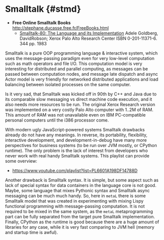 # Smalltalk {#stmd}

* **Free Online Smalltalk Books**
  http://stephane.ducasse.free.fr/FreeBooks.html
  * [Smalltalk-80: The Language and its Implementation](http://sdmeta.gforge.inria.fr/FreeBooks/BlueBook/)
    Adele Goldberg, DavidRobson; Xerox Palo Alto Research Center ISBN 0-201-11371-6. 344 pp. 1983

Smalltalk is a pure OOP programming language & interactive system, which uses
the message-passing paradigm even for very low-level computation such as math
operators and file I/O. This computation model is very interesting for
distributed and parallel computing, as messages can be passed between
computation nodes, and message late dispatch and async Actor model is very
friendly for networked distributed applications and load balancing between
isolated processes on the same computer.

Is it very sad, that Smalltalk was kicked off in 90th by C++ and Java due to its
comparable slow messaging vs direct machine code execution, and it also needs
more resources to be run. The original Xerox Research version was implemented on
a very costly Palo Alto computer with 1..2M of RAM. This amount of RAM was not
unavailable even on IBM PC-compatible personal computers until the i386
processor come.

With modern ugly JavaScript-powered systems Smalltalk drawbacks already do not
have any meanings. In reverse, its portability, flexibility, interactive
development, and development-in-debug have many more perspectives for business
systems (to be run over JVM mostly, or CPython runtime). The only problem is the
lack of interest from developers who never work with real handy Smalltalk
systems. This playlist can provide some overview:
* https://www.youtube.com/playlist?list=PL6601A198DF14788D

Another drawback is Smalltalk syntax. It is simple, but some aspect such as lack
of special syntax for data containers in the language core is not good. Maybe,
some language that mixes Pythonic syntax and Smalltalk async messaging can be
much much handy. So, here in `metaL` there is some Smalltalk model that was
created in experimenting with mixing Lispy functional programming with
message-passing computation. It is not required to be mixed in the same system,
as the `metaL` metaprogramming part can be fully separated from the target pure
Smalltalk implementation. Finally, CPython as the runtime is good because there
are a huge amount of libraries for any case, while it is very fast comparing to
JVM hell (memory and startup time is awful).
